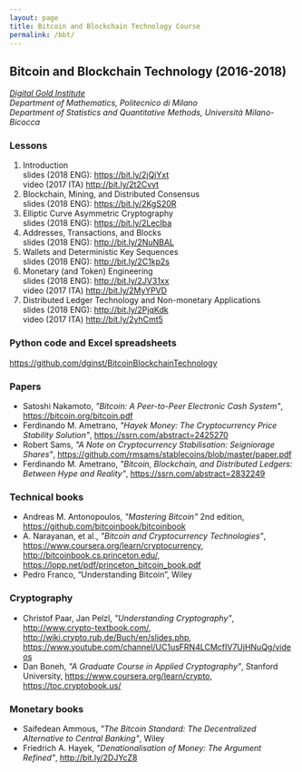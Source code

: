 ```yaml
---
layout: page
title: Bitcoin and Blockchain Technology Course
permalink: /bbt/
---
```


## **Bitcoin and Blockchain Technology (2016-2018)**

_[Digital Gold Institute](https://www.digitalgoldinstitute.org)_  
_Department of Mathematics, Politecnico di Milano_  
_Department of Statistics and Quantitative Methods, Università Milano-Bicocca_

### Lessons

1. Introduction  
   slides (2018 ENG): <https://bit.ly/2jQjYxt>  
   video (2017 ITA) <http://bit.ly/2t2Cvvt>
2. Blockchain, Mining, and Distributed Consensus  
   slides (2018 ENG): <https://bit.ly/2KgS20R>
3. Elliptic Curve Asymmetric Cryptography  
   slides (2018 ENG): <https://bit.ly/2LecIba>
4. Addresses, Transactions, and Blocks  
   slides (2018 ENG): <http://bit.ly/2NuNBAL>
5. Wallets and Deterministic Key Sequences  
   slides (2018 ENG): <http://bit.ly/2C1kp2s>
6. Monetary (and Token) Engineering  
   slides (2018 ENG): <http://bit.ly/2JV31xx>  
   video (2017 ITA) <http://bit.ly/2MyYPVD>
7. Distributed Ledger Technology and Non-monetary Applications  
   slides (2018 ENG): <http://bit.ly/2PjqKdk>  
   video (2017 ITA) <http://bit.ly/2yhCmt5>

### Python code and Excel spreadsheets

<https://github.com/dginst/BitcoinBlockchainTechnology>

### Papers

* Satoshi Nakamoto,
  _"Bitcoin: A Peer-to-Peer Electronic Cash System"_,
  <https://bitcoin.org/bitcoin.pdf>
* Ferdinando M. Ametrano,
  _"Hayek Money: The Cryptocurrency Price Stability Solution"_,
  <https://ssrn.com/abstract=2425270>
* Robert Sams,
  _"A Note on Cryptocurrency Stabilisation: Seigniorage Shares"_,
  <https://github.com/rmsams/stablecoins/blob/master/paper.pdf>
* Ferdinando M. Ametrano,
  _"Bitcoin, Blockchain, and Distributed Ledgers: Between Hype and Reality"_,
  <https://ssrn.com/abstract=2832249>

### Technical books

* Andreas M. Antonopoulos, _"Mastering Bitcoin"_ 2nd edition,
  <https://github.com/bitcoinbook/bitcoinbook>
* A. Narayanan, et al., _"Bitcoin and Cryptocurrency Technologies"_,
  <https://www.coursera.org/learn/cryptocurrency>,
  <http://bitcoinbook.cs.princeton.edu/>,
  <https://lopp.net/pdf/princeton_bitcoin_book.pdf>
* Pedro Franco, “Understanding Bitcoin”, Wiley

### Cryptography

* Christof Paar, Jan Pelzl,
  _"Understanding Cryptography"_,
  <http://www.crypto-textbook.com/>,
  <http://wiki.crypto.rub.de/Buch/en/slides.php>,
  <https://www.youtube.com/channel/UC1usFRN4LCMcfIV7UjHNuQg/videos>
* Dan Boneh,
  _"A Graduate Course in Applied Cryptography"_, Stanford University, <https://www.coursera.org/learn/crypto>, <https://toc.cryptobook.us/>

### Monetary books

* Saifedean Ammous,
  _"The Bitcoin Standard: The Decentralized Alternative to Central Banking"_,
  Wiley
* Friedrich A. Hayek,
  _"Denationalisation of Money: The Argument Refined"_,
  <http://bit.ly/2DJYcZ8>
